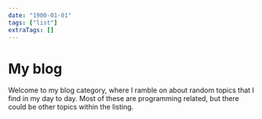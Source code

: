 ```yaml
---
date: "1900-01-01"
tags: ["list"]
extraTags: []
---
```

# My blog

Welcome to my blog category, where I ramble on about random topics that I find in
my day to day. Most of these are programming related, but there could be other
topics within the listing.
